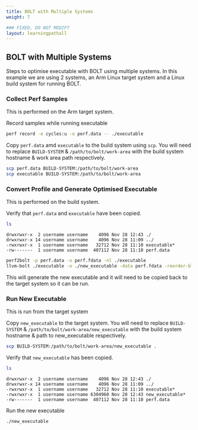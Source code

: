 ```yaml
---
title: BOLT with Multiple Systems
weight: 7

### FIXED, DO NOT MODIFY
layout: learningpathall
---
```


## BOLT with Multiple Systems

Steps to optimise executable with BOLT using multiple systems. In this example we are using 2 systems, an Arm Linux target system and a Linux build system for running BOLT.

### Collect Perf Samples

This is performed on the Arm target system.

Record samples while running executable

```bash { target="ubuntu:latest" }
perf record -e cycles:u -o perf.data -- ./executable
```

Copy `perf.data` amd `executable` to the build system using `scp`. You will need to replace `BUILD-SYSTEM` & `/path/to/bolt/work-area` with the build system hostname & work area path respectively.

```bash { target="ubuntu:latest" }
scp perf.data BUILD-SYSTEM:/path/to/bolt/work-area
scp executable BUILD-SYSTEM:/path/to/bolt/work-area
```

### Convert Profile and Generate Optimised Executable

This is performed on the build system.

Verify that `perf.data` and `executable` have been copied.

```bash { target="ubuntu:latest" }
ls
```

```output
drwxrwxr-x  2 username username    4096 Nov 28 12:43 ./
drwxrwxr-x 14 username username    4096 Nov 28 11:09 ../
-rwxrwxr-x  1 username username   32712 Nov 28 11:10 executable*
-rw-------  1 username username  407112 Nov 28 11:10 perf.data
```

```bash { target="ubuntu:latest" }
perf2bolt -p perf.data -o perf.fdata -nl ./executable
llvm-bolt ./executable -o ./new_executable -data perf.fdata -reorder-blocks=ext-tsp -reorder-functions=hfsort -split-functions -split-all-cold -split-eh -dyno-stats
```

This will generate the new executable and it will need to be copied back to the target system so it can be run.

### Run New Executable

This is run from the target system

Copy `new_executable` to the target system. You will need to replace `BUILD-SYSTEM` & `/path/to/bolt/work-area/new_executable` with the build system hostname & path to new_executable respectively.

```bash { target="ubuntu:latest" }
scp BUILD-SYSTEM:/path/to/bolt/work-area/new_executable .
```

Verify that `new_executable` has been copied.

```bash { target="ubuntu:latest" }
ls
```

```output
drwxrwxr-x  2 username username    4096 Nov 28 12:43 ./
drwxrwxr-x 14 username username    4096 Nov 28 11:09 ../
-rwxrwxr-x  1 username username   32712 Nov 28 11:10 executable*
-rwxrwxr-x  1 username username 6304960 Nov 28 12:43 new_executable*
-rw-------  1 username username  407112 Nov 28 11:10 perf.data
```

Run the new executable

```bash { target="ubuntu:latest" }
./new_executable
```
